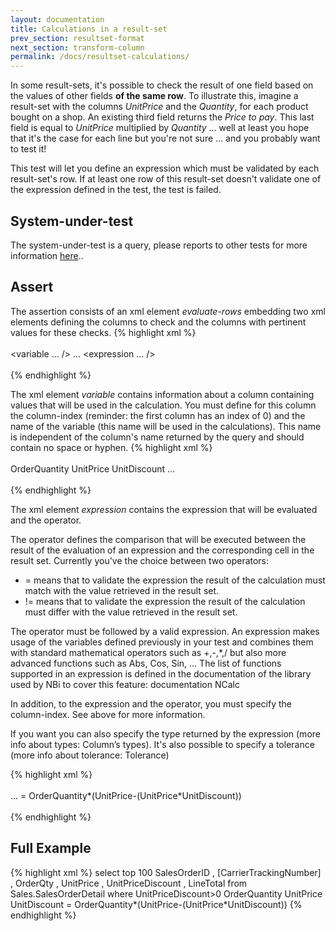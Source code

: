 ```yaml
---
layout: documentation
title: Calculations in a result-set
prev_section: resultset-format
next_section: transform-column
permalink: /docs/resultset-calculations/
---
```

In some result-sets, it's possible to check the result of one field based on the values of other fields **of the same row**. To illustrate this, imagine a result-set with the columns _UnitPrice_ and the _Quantity_, for each product bought on a shop. An existing third field returns the _Price to pay_. This last field is equal to _UnitPrice_ multiplied by _Quantity_ ... well at least you hope that it's the case for each line but you're not sure ... and you probably want to test it!

This test will let you define an expression which must be validated by each result-set's row. If at least one row of this result-set doesn't validate one of the expression defined in the test, the test is failed.

## System-under-test

The system-under-test is a query, please reports to other tests for more information [here](../../docs/compare-equivalence-resultsets)..

## Assert

The assertion consists of an xml element _evaluate-rows_ embedding two xml elements defining the columns to check and the columns with pertinent values for these checks.
{% highlight xml %}
<assert>  
  <evaluate-rows>  
    <variable ... />
		...
    <expression ... />
  </evaluate-rows>  
</assert>  
{% endhighlight %}

The xml element _variable_ contains information about a column containing values that will be used in the calculation. You must define for this column the column-index (reminder: the first column has an index of 0) and the name of the variable (this name will be used in the calculations). This name is independent of the column's name returned by the query and should contain no space or hyphen.
{% highlight xml %}
 <assert>  
	<evaluate-rows>  
		<variable column-index="2">OrderQuantity</variable>
		<variable column-index="3">UnitPrice</variable>
		<variable column-index="4">UnitDiscount</variable>
                ...
	</evaluate-rows>  
</assert>  
{% endhighlight %}

The xml element _expression_ contains the expression that will be evaluated and the operator.

The operator defines the comparison that will be executed between the result of the evaluation of an expression and the corresponding cell in the result set. Currently you've the choice between two operators:

* = means that to validate the expression the result of the calculation must match with the value retrieved in the result set.
* != means that to validate the expression the result of the calculation must differ with the value retrieved in the result set.

The operator must be followed by a valid expression. An expression makes usage of the variables defined previously in your test and combines them with standard mathematical operators such as +,-,\*,/ but also more advanced functions such as Abs, Cos, Sin, ... The list of functions supported in an expression is defined in the documentation of the library used by NBi to cover this feature: documentation NCalc

In addition, to the expression and the operator, you must specify the column-index. See above for more information.

If you want you can also specify the type returned by the expression (more info about types: Column’s types). It's also possible to specify a tolerance (more info about tolerance: Tolerance)

{% highlight xml %}
 <assert>  
	<evaluate-rows>  
		...
    <expression column-index="5" type="numeric" tolerance="0.01">
      = OrderQuantity*(UnitPrice-(UnitPrice*UnitDiscount))
    </expression>
	</evaluate-rows>  
</assert>  
{% endhighlight %}


## Full Example

{% highlight xml %}
<test name="Validation calculation of LineTotal" uid="0001">
  <system-under-test>
    <execution>
      <query>
        select top 100
          SalesOrderID
          , [CarrierTrackingNumber]
          , OrderQty
          , UnitPrice
          , UnitPriceDiscount
          , LineTotal
        from
          Sales.SalesOrderDetail
        where
          UnitPriceDiscount>0
      </query>
    </execution>
  </system-under-test>
  <assert>
    <evaluate-rows>
      <variable column-index="2">OrderQuantity</variable>
      <variable column-index="3">UnitPrice</variable>
      <variable column-index="4">UnitDiscount</variable>
      <expression column-index="5" type="numeric" tolerance="0.01">
         = OrderQuantity*(UnitPrice-(UnitPrice*UnitDiscount))
      </expression>
    </evaluate-rows>
  </assert>
</test>
{% endhighlight %}
